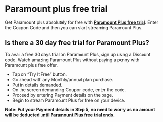# Paramount plus free trial
Get Paramount plus absolutely for free with **[Paramount Plus free trial](Param0unt-plus-free-trial.github.io)**. Enter the Coupon Code and then you can start streaming Paramount Plus.
## Is there a 30 day free trial for Paramount Plus?
To avail a free 30 days trial on Paramount Plus, sign up using a Discount code. Watch amazing Paramount Plus without paying a penny with Paramount plus free offer.
* Tap on “Try It Free” button.
* Go ahead with any Monthly/annual plan purchase.
* Put in details demanded.
* On the screen demanding Coupon code, enter the code.
* Proceed by entering Payment details on the page.
* Begin to stream Paramount Plus for free on your device.

**Note: Put your Payment details in Step 5, no need to worry as no amount will be deducted until [Paramount Plus free trial](Param0unt-plus-free-trial.github.io) ends.**
